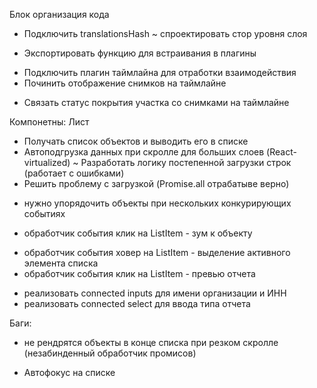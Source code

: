 Блок организация кода

+ Подключить translationsHash
~ спроектировать стор уровня слоя
- Экспортировать функцию для встраивания в плагины
+ Подключить плагин таймлайна для отработки взаимодействия
+ Починить отображение снимков на таймлайне
- Связать статус покрытия участка со снимками на таймлайне

Компонетны:
    Лист
+ Получать список объектов и выводить его в списке
+ Автоподгрузка данных при скролле для больших слоев (React-virtualized)
~ Разработать логику постепенной загрузки строк (работает с ошибками)
+ Решить проблему с загрузкой (Promise.all отрабатыве верно)
- нужно упорядочить объекты при нескольких конкурирующих событиях
+ обработчик события клик на ListItem - зум к объекту
- обработчик события ховер на ListItem - выделение активного элемента списка
- обработчик события клик на ListItem - превью отчета

+ реализовать connected inputs для имени организации и ИНН
+ реализовать connected select для ввода типа отчета

Баги:

+ не рендрятся объекты в конце списка при резком скролле (незабинденный обработчик промисов)
- Автофокус на списке
